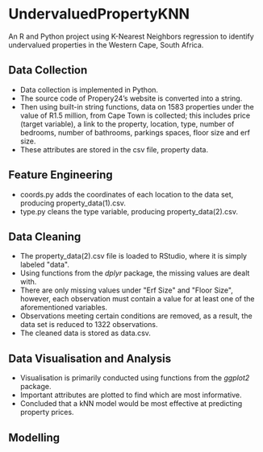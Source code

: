 # UndervaluedPropertyKNN
An R and Python project using K-Nearest Neighbors regression to identify undervalued properties in the Western Cape, South Africa.

## Data Collection 
* Data collection is implemented in Python. 
* The source code of Propery24’s website is converted into a string.
* Then using built-in string functions, data on 1583 properties under the value of R1.5 million, from Cape Town is collected; this includes price (target variable), a link to the property, location, type, number of bedrooms, number of bathrooms, parkings spaces, floor size and erf size.
* These attributes are stored in the csv file, property data.

## Feature Engineering 
* coords.py adds the coordinates of each location to the data set, producing property_data(1).csv.
* type.py cleans the type variable, producing property_data(2).csv.

## Data Cleaning 
* The property_data(2).csv file is loaded to RStudio, where it is simply labeled "data".
* Using functions from the *dplyr* package, the missing values are dealt with.
* There are only missing values under "Erf Size" and "Floor Size", however, each observation must contain a value for at least one of the aforementioned variables. 
* Observations meeting certain conditions are removed, as a result, the data set is reduced to 1322 observations.
* The cleaned data is stored as data.csv.

## Data Visualisation and Analysis 
* Visualisation is primarily conducted using functions from the *ggplot2* package.
* Important attributes are plotted to find which are most informative.
* Concluded that a kNN model would be most effective at predicting property prices.

## Modelling 

  
